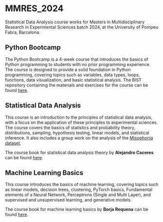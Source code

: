 # MMRES_2024
Statistical Data Analysis course works for Masters in Multidisciplinary Research in Experimental Sciences batch 2024, at the University of Pompeu Fabra, Barcelona.

## Python Bootcamp

The Python Bootcamp is a 4-week course that introduces the basics of Python programming to students with no prior programming experience. 
The course is designed to provide a solid foundation in Python programming, covering topics such as variables, data types, loops, functions, data visualization, and basic statistical analysis. 
The BIST repository containing the materials and exercises for the course can be found [here](https://github.com/MMRES-PyBootcamp/MMRES-python-bootcamp2024).

## Statistical Data Analysis
This course is an introduction to the principles of statistical data analysis, with a focus on the application of these principles to experimental sciences. 
The course covers the basics of statistics and probability theory, distributions, sampling, hypothesis testing, linear models, and statistical inference. It also includes a group work on the analysis of the [Misophonia dataset](https://github.com/MMRES-PyBootcamp/MMRES-python-bootcamp2024/blob/master/datasets/misophonia_data.csv).

The course book for statistical data analysis theory by **Alejandro Caceres** can be found [here](https://alejandro-isglobal.github.io/SDA/).

## Machine Learning Basics
This course introduces the basics of machine learning, covering topics such as linear models, decision trees, clustering, PyTorch basics, Fundamental elements of a Neural Network, Perceptrons (Single and Multi Layer), and supervised and unsupervised learning, and generative models.

The course book for machine learning basics by **Borja Requena** can be found [here](https://borjarequena.github.io/Neural-Network-Course).
